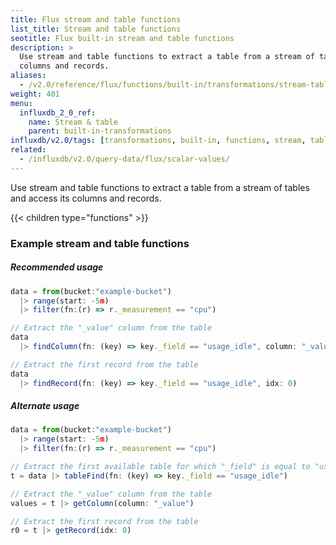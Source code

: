 ```yaml
---
title: Flux stream and table functions
list_title: Stream and table functions
seotitle: Flux built-in stream and table functions
description: >
  Use stream and table functions to extract a table from a stream of tables and access its
  columns and records.
aliases:
  - /v2.0/reference/flux/functions/built-in/transformations/stream-table/
weight: 401
menu:
  influxdb_2_0_ref:
    name: Stream & table
    parent: built-in-transformations
influxdb/v2.0/tags: [transformations, built-in, functions, stream, table]
related:
  - /influxdb/v2.0/query-data/flux/scalar-values/
---
```


Use stream and table functions to extract a table from a stream of tables and access its
columns and records.

{{< children type="functions" >}}

### Example stream and table functions

##### Recommended usage
```js
data = from(bucket:"example-bucket")
  |> range(start: -5m)
  |> filter(fn:(r) => r._measurement == "cpu")

// Extract the "_value" column from the table
data
  |> findColumn(fn: (key) => key._field == "usage_idle", column: "_value")

// Extract the first record from the table
data
  |> findRecord(fn: (key) => key._field == "usage_idle", idx: 0)

```

##### Alternate usage
```js
data = from(bucket:"example-bucket")
  |> range(start: -5m)
  |> filter(fn:(r) => r._measurement == "cpu")

// Extract the first available table for which "_field" is equal to "usage_idle"
t = data |> tableFind(fn: (key) => key._field == "usage_idle")

// Extract the "_value" column from the table
values = t |> getColumn(column: "_value")

// Extract the first record from the table
r0 = t |> getRecord(idx: 0)
```
